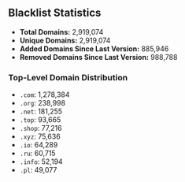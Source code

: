 ## Blacklist Statistics

- **Total Domains:** 2,919,074
- **Unique Domains:** 2,919,074
- **Added Domains Since Last Version:** 885,946
- **Removed Domains Since Last Version:** 988,788

### Top-Level Domain Distribution

-  `.com`: 1,278,384
-  `.org`: 238,998
-  `.net`: 181,255
-  `.top`: 93,665
-  `.shop`: 77,216
-  `.xyz`: 75,636
-  `.io`: 64,289
-  `.ru`: 60,715
-  `.info`: 52,194
-  `.pl`: 49,077
